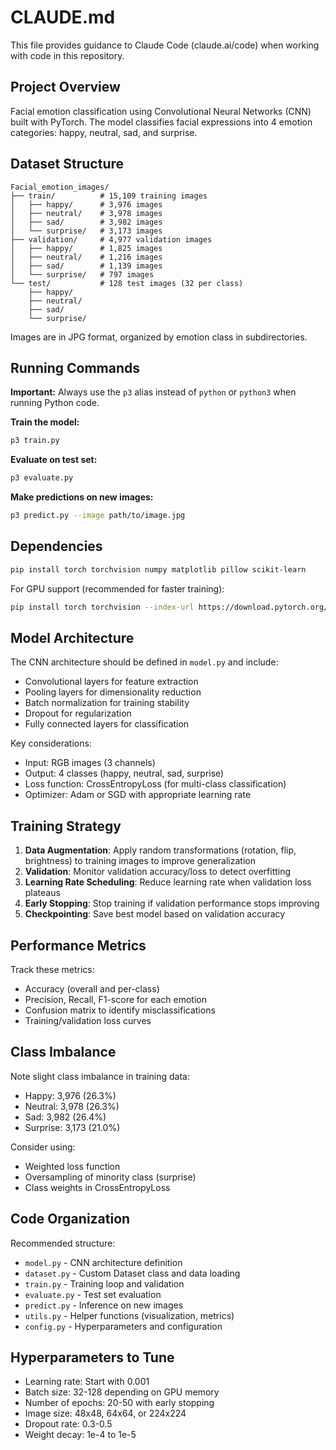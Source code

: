 # CLAUDE.md

This file provides guidance to Claude Code (claude.ai/code) when working with code in this repository.

## Project Overview

Facial emotion classification using Convolutional Neural Networks (CNN) built with PyTorch. The model classifies facial expressions into 4 emotion categories: happy, neutral, sad, and surprise.

## Dataset Structure

```
Facial_emotion_images/
├── train/          # 15,109 training images
│   ├── happy/      # 3,976 images
│   ├── neutral/    # 3,978 images
│   ├── sad/        # 3,982 images
│   └── surprise/   # 3,173 images
├── validation/     # 4,977 validation images
│   ├── happy/      # 1,825 images
│   ├── neutral/    # 1,216 images
│   ├── sad/        # 1,139 images
│   └── surprise/   # 797 images
└── test/           # 128 test images (32 per class)
    ├── happy/
    ├── neutral/
    ├── sad/
    └── surprise/
```

Images are in JPG format, organized by emotion class in subdirectories.

## Running Commands

**Important:** Always use the `p3` alias instead of `python` or `python3` when running Python code.

**Train the model:**
```bash
p3 train.py
```

**Evaluate on test set:**
```bash
p3 evaluate.py
```

**Make predictions on new images:**
```bash
p3 predict.py --image path/to/image.jpg
```

## Dependencies

```bash
pip install torch torchvision numpy matplotlib pillow scikit-learn
```

For GPU support (recommended for faster training):
```bash
pip install torch torchvision --index-url https://download.pytorch.org/whl/cu118
```

## Model Architecture

The CNN architecture should be defined in `model.py` and include:
- Convolutional layers for feature extraction
- Pooling layers for dimensionality reduction
- Batch normalization for training stability
- Dropout for regularization
- Fully connected layers for classification

Key considerations:
- Input: RGB images (3 channels)
- Output: 4 classes (happy, neutral, sad, surprise)
- Loss function: CrossEntropyLoss (for multi-class classification)
- Optimizer: Adam or SGD with appropriate learning rate

## Training Strategy

1. **Data Augmentation**: Apply random transformations (rotation, flip, brightness) to training images to improve generalization
2. **Validation**: Monitor validation accuracy/loss to detect overfitting
3. **Learning Rate Scheduling**: Reduce learning rate when validation loss plateaus
4. **Early Stopping**: Stop training if validation performance stops improving
5. **Checkpointing**: Save best model based on validation accuracy

## Performance Metrics

Track these metrics:
- Accuracy (overall and per-class)
- Precision, Recall, F1-score for each emotion
- Confusion matrix to identify misclassifications
- Training/validation loss curves

## Class Imbalance

Note slight class imbalance in training data:
- Happy: 3,976 (26.3%)
- Neutral: 3,978 (26.3%)
- Sad: 3,982 (26.4%)
- Surprise: 3,173 (21.0%)

Consider using:
- Weighted loss function
- Oversampling of minority class (surprise)
- Class weights in CrossEntropyLoss

## Code Organization

Recommended structure:
- `model.py` - CNN architecture definition
- `dataset.py` - Custom Dataset class and data loading
- `train.py` - Training loop and validation
- `evaluate.py` - Test set evaluation
- `predict.py` - Inference on new images
- `utils.py` - Helper functions (visualization, metrics)
- `config.py` - Hyperparameters and configuration

## Hyperparameters to Tune

- Learning rate: Start with 0.001
- Batch size: 32-128 depending on GPU memory
- Number of epochs: 20-50 with early stopping
- Image size: 48x48, 64x64, or 224x224
- Dropout rate: 0.3-0.5
- Weight decay: 1e-4 to 1e-5
